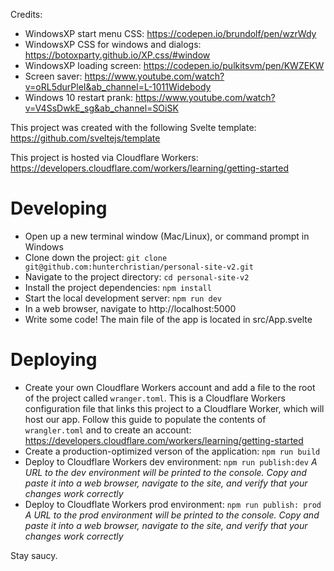 Credits:
- WindowsXP start menu CSS: https://codepen.io/brundolf/pen/wzrWdy
- WindowsXP CSS for windows and dialogs: https://botoxparty.github.io/XP.css/#window
- WindowsXP loading screen: https://codepen.io/pulkitsvm/pen/KWZEKW
- Screen saver: https://www.youtube.com/watch?v=oRL5durPleI&ab_channel=L-1011Widebody
- Windows 10 restart prank: https://www.youtube.com/watch?v=V4SsDwkE_sg&ab_channel=SOiSK

This project was created with the following Svelte template: https://github.com/sveltejs/template

This project is hosted via Cloudflare Workers: https://developers.cloudflare.com/workers/learning/getting-started

# Developing
- Open up a new terminal window (Mac/Linux), or command prompt in Windows
- Clone down the project: `git clone git@github.com:hunterchristian/personal-site-v2.git`
- Navigate to the project directory: `cd personal-site-v2`
- Install the project dependencies: `npm install`
- Start the local development server: `npm run dev`
- In a web browser, navigate to http://localhost:5000
- Write some code! The main file of the app is located in src/App.svelte

# Deploying
- Create your own Cloudflare Workers account and add a file to the root of the project called `wranger.toml`. This is a Cloudflare Workers configuration file that links this project to a Cloudflare Worker, which will host our app. Follow this guide to populate the contents of `wrangler.toml` and to create an account: https://developers.cloudflare.com/workers/learning/getting-started
- Create a production-optimized verson of the application: `npm run build`
- Deploy to Cloudflare Workers dev environment: `npm run publish:dev` _A URL to the dev environment will be printed to the console. Copy and paste it into a web browser, navigate to the site, and verify that your changes work correctly_
- Deploy to Cloudflate Workers prod environment: `npm run publish: prod` _A URL to the prod environment will be printed to the console. Copy and paste it into a web browser, navigate to the site, and verify that your changes work correctly_

Stay saucy.
